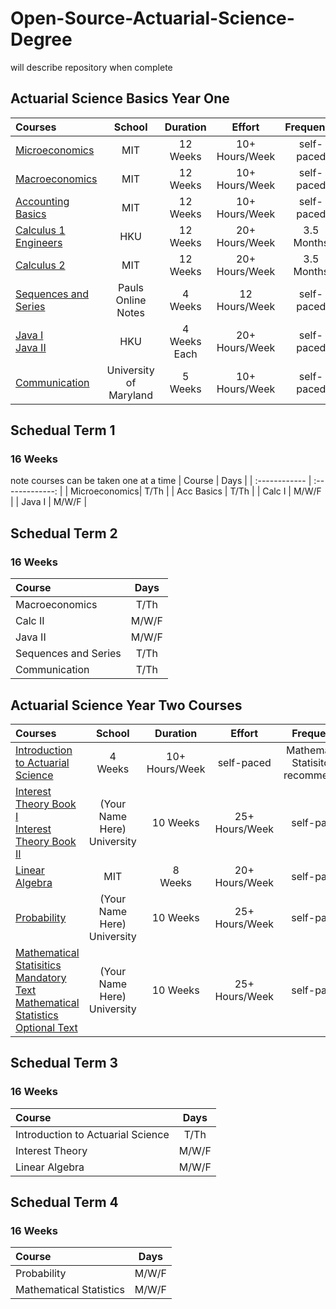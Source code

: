 # Open-Source-Actuarial-Science-Degree
  will describe repository when complete 
##  Actuarial Science Basics Year One
| Courses       | School          | Duration       |      Effort    |    Frequency   |  Prerequisites  |
| :------------ | :-------------: | :-------------:| :-------------:| :-------------:| :-------------: |
| [Microeconomics](https://ocw.mit.edu/courses/economics/14-01-principles-of-microeconomics-fall-2018/index.htm)| MIT |  12 <br/> Weeks   |  10+ <br/> Hours/Week  |  self-paced  |   none  |
| [Macroeconomics](https://ocw.mit.edu/courses/economics/14-02-principles-of-macroeconomics-spring-2014/index.htm) |  MIT      |  12 <br/> Weeks  |  10+ <br/> Hours/Week | self-paced |   none     |
| [Accounting Basics](https://ocw.mit.edu/courses/sloan-school-of-management/15-501-introduction-to-financial-and-managerial-accounting-spring-2004/) | MIT      |            12 <br/>Weeks  | 10+ <br/> Hours/Week  |  self-paced |  none  |
| [Calculus 1 Engineers](https://www.edx.org/course/engineering-calculus-and-differential-equations?index=product&queryID=80b24023c0d6d7b747480f4bfe03eb47&position=1) | HKU | 12 <br/> Weeks | 20+ Hours/Week | 3.5 <br/>Months | Pre-Calc |
| [Calculus 2](https://ocw.mit.edu/courses/mathematics/18-02sc-multivariable-calculus-fall-2010/) | MIT | 12 <br/> Weeks | 20+ Hours/Week | 3.5 <br/>Months | Calc 1 |
| [Sequences and Series](https://tutorial.math.lamar.edu/Classes/CalcII/SeriesIntro.aspx) | Pauls Online Notes | 4 <br/> Weeks | 12 <br/> Hours/Week | self-paced | Calc 1 |
| [Java I](https://learning.edx.org/course/course-v1:HKUSTx+COMP102.1x+3T2021/home) <br/> [Java II](https://www.edx.org/course/introduction-to-java-programming-part-2?index=product&queryID=62b2867389510917001c24736f7e44c7&position=1) | HKU | 4 <br/> Weeks Each | 20+ <br/>Hours/Week |self-paced | none |
| [Communication](https://www.edx.org/course/PMCOMM01?index=product&queryID=0b3bb64436fb04e0f65c2b91b0651bf7&position=13) | University of Maryland | 5 <br/> Weeks  | 10+ <br/>Hours/Week |self-paced | none |
## Schedual Term 1
### 16 Weeks 
note courses can be taken one at a time 
| Course        | Days            |
| :------------ | :-------------: |
| Microeconomics| T/Th            |
| Acc Basics    | T/Th            |
| Calc I        | M/W/F           |
| Java I        | M/W/F           |
## Schedual Term 2
### 16 Weeks
| Course        | Days            |
| :------------ | :-------------: |
| Macroeconomics| T/Th            |
| Calc II       | M/W/F           |
| Java II       | M/W/F           |
| Sequences and Series | T/Th     |
| Communication | T/Th            |
## Actuarial Science Year Two Courses
| Courses       | School          | Duration       |      Effort    |    Frequency   |  Prerequisites  |
| :------------ | :-------------: | :-------------:| :-------------:| :-------------:| :-------------: |
| [Introduction to Actuarial Science](https://www.edx.org/course/introduction-to-actuarial-science?index=product&queryID=d5a866c3bef9d2778f61db89e56aa24a&position=17) | 4 <br/> Weeks | 10+ <br/> Hours/Week | self-paced | Mathematical Statisitcs - recommended | none |
| [Interest Theory Book I](https://www.actexmadriver.com/samples/ACTEX_2FM-ACT-882216_sample_12-18-17.pdf) <br/> [Interest Theory Book II](https://faculty.ksu.edu.sa/sites/default/files/derivatives_markets_3e_0.pdf) | (Your Name Here) University | 10 Weeks | 25+ <br/> Hours/Week | self-paced | Calc II  <br/> Sequences And Series |
| [Linear Algebra](https://ocw.mit.edu/courses/mathematics/18-06sc-linear-algebra-fall-2011/) | MIT | 8 <br/> Weeks | 20+ <br/> Hours/Week | self-paced | Calc I |
| [Probability](https://www.amazon.com/Probability-Springer-Texts-Statistics-Pitman-dp-0387979743/dp/0387979743/ref=mt_other?_encoding=UTF8&me=&qid=1641325716) |  (Your Name Here) University | 10 Weeks | 25+ <br/> Hours/Week | self-paced | Calc II  <br/> Sequences And Series |
| [Mathematical Statisitics Mandatory Text](https://www.amazon.com/s?k=John+E.+Freund%27s+Mathematical+Statistics+with+Applications&i=stripbooks&crid=365XSNOQ6LW0L&sprefix=john+e.+freund%27s+mathematical+statistics+with+applications+%2Cstripbooks%2C63&ref=nb_sb_noss) <br/> [Mathematical Statistics Optional Text](https://www.amazon.com/Introduction-Probability-Cambridge-Mathematical-Textbooks/dp/1108415857) | (Your Name Here) University | 10 Weeks | 25+ <br/> Hours/Week | self-paced | Calc II  <br/> Sequences And Series |
## Schedual Term 3
### 16 Weeks 
| Course        | Days            |
| :------------ | :-------------: |
| Introduction to Actuarial Science| T/Th            |
| Interest Theory        | M/W/F           |
| Linear Algebra        | M/W/F           |
## Schedual Term 4
### 16 Weeks 
| Course        | Days            |
| :------------ | :-------------: |
| Probability        | M/W/F           |
| Mathematical Statistics        | M/W/F           |
